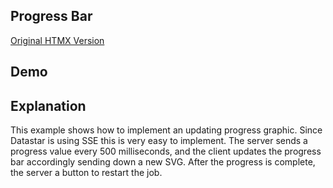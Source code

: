 ## Progress Bar

[Original HTMX Version](https://htmx.org/examples/progress-bar/)

## Demo

<div
    id="progress_bar"
    data-on-load="sse('/examples/progress_bar/data')"
>
</div>

## Explanation

This example shows how to implement an updating progress graphic. Since Datastar is using SSE this is very easy to implement. The server sends a progress value every 500 milliseconds, and the client updates the progress bar accordingly sending down a new SVG. After the progress is complete, the server a button to restart the job.
